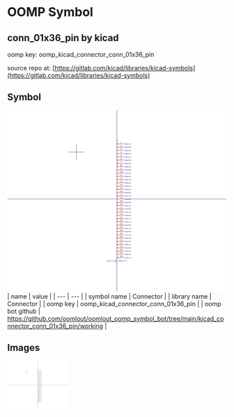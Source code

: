 # OOMP Symbol  
## conn_01x36_pin  by kicad  
  
oomp key: oomp_kicad_connector_conn_01x36_pin  
  
source repo at: [https://gitlab.com/kicad/libraries/kicad-symbols](https://gitlab.com/kicad/libraries/kicad-symbols)  
## Symbol  
  
[![working.png](working_600.png)](working.png)  
| name | value | 
| --- | --- | 
| symbol name | Connector | 
| library name | Connector | 
| oomp key | oomp_kicad_connector_conn_01x36_pin | 
| oomp bot github | https://github.com/oomlout/oomlout_oomp_symbol_bot/tree/main/kicad_connector_conn_01x36_pin/working | 
## Images  
  
[![working.png](working_140.png)](working.png)  
